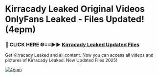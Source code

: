 # Kirracady Leaked Original Videos 0nlyFans Leaked - Files Updated! (4epm)

<h3>🔴 CLICK HERE 🌐==►► <a href="https://tinyurl.com/ehrbuxhb" rel="nofollow">Kirracady Leaked Updated Files</a></h3>

Get Kirracady Leaked and all content. Now you can access all videos and pictures of Kirracady Leaked. New Updated Files 2025!

[![4epm](https://i.imgur.com/lVYEuWS.gif)](https://tinyurl.com/ehrbuxhb)
